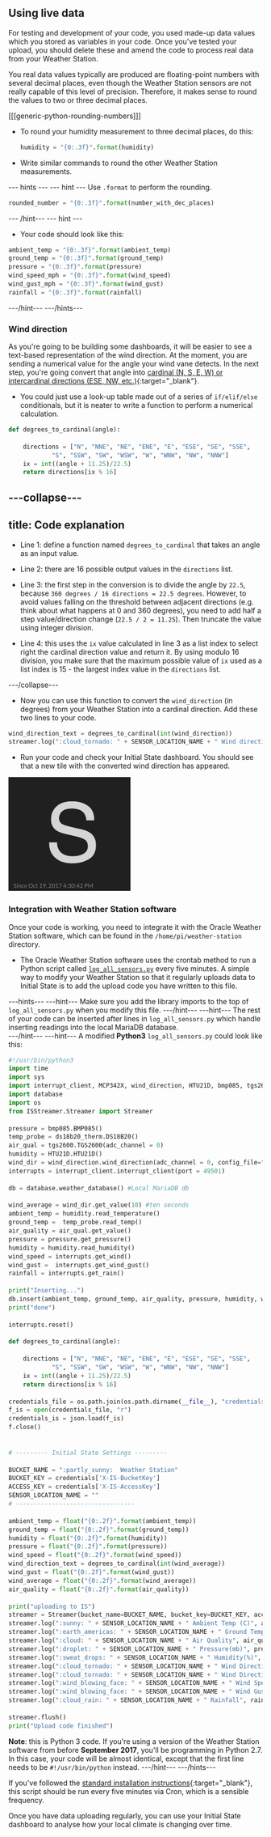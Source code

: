 ## Using live data

For testing and development of your code, you used made-up data values which you stored as variables in your code. Once you've tested your upload, you should delete these and amend the code to process real data from your Weather Station.

You real data values typically are produced are floating-point numbers with several decimal places, even though the Weather Station sensors are not really capable of this level of precision. Therefore, it makes sense to round the values to two or three decimal places.

[[[generic-python-rounding-numbers]]]

- To round your humidity measurement to three decimal places, do this:

    ```python
    humidity = "{0:.3f}".format(humidity)
    ```

- Write similar commands to round the other Weather Station measurements.


--- hints ---
--- hint ---
Use `.format` to perform the rounding.
```python
rounded_number = "{0:.3f}".format(number_with_dec_places)
```
--- /hint---
--- hint ---
- Your code should look like this:
```python
ambient_temp = "{0:.3f}".format(ambient_temp)
ground_temp = "{0:.3f}".format(ground_temp)
pressure = "{0:.3f}".format(pressure)
wind_speed_mph = "{0:.3f}".format(wind_speed)
wind_gust_mph = "{0:.3f}".format(wind_gust)
rainfall = "{0:.3f}".format(rainfall)
```
---/hint---
---/hints---

### Wind direction

As you're going to be building some dashboards, it will be easier to see a text-based representation of the wind direction. At the moment, you are sending a numerical value for the angle your wind vane detects. In the next step, you're going convert that angle into [cardinal (N, S, E, W) or intercardinal directions (ESE, NW, etc.)](http://snowfence.umn.edu/Components/winddirectionanddegreeswithouttable3.htm){:target="_blank"}.

- You could just use a look-up table made out of a series of `if/elif/else` conditionals, but it is neater to write a function to perform a numerical calculation.

```python
def degrees_to_cardinal(angle):

    directions = ["N", "NNE", "NE", "ENE", "E", "ESE", "SE", "SSE",
            "S", "SSW", "SW", "WSW", "W", "WNW", "NW", "NNW"]
    ix = int((angle + 11.25)/22.5)
    return directions[ix % 16]
```

---collapse---
---
title: Code explanation
---
- Line 1: define a function named `degrees_to_cardinal` that takes an angle as an input value.

- Line 2: there are 16 possible output values in the `directions` list.

- Line 3: the first step in the conversion is to divide the angle by `22.5`, because `360 degrees / 16 directions = 22.5 degrees`. However, to avoid values falling on the threshold between adjacent directions (e.g. think about what happens at 0 and 360 degrees), you need to add half a step value/direction change (`22.5 / 2 = 11.25`). Then truncate the value using integer division.

- Line 4: this uses the `ix` value calculated in line 3 as a list index to select right the cardinal direction value and return it. By using modulo 16 division, you make sure that the maximum possible value of `ix` used as a list index is 15 - the largest index value in the `directions` list.

---/collapse---

- Now you can use this function to convert the `wind_direction` (in degrees) from your Weather Station into a cardinal direction. Add these two lines to your code.

```python
wind_direction_text = degrees_to_cardinal(int(wind_direction))
streamer.log(":cloud_tornado: " + SENSOR_LOCATION_NAME + " Wind direction text", wind_direction_text)
```
- Run your code and check your Initial State dashboard. You should see that a new tile with the converted wind direction has appeared.

![](images/image30.png)

### Integration with Weather Station software

Once your code is working, you need to integrate it with the Oracle Weather Station software, which can be found in the `/home/pi/weather-station` directory.

- The Oracle Weather Station software uses the crontab method to run a Python script called [`log_all_sensors.py`](https://github.com/raspberrypi/weather-station/blob/master/log_all_sensors.py) every five minutes. A simple way to modify your Weather Station so that it regularly uploads data to Initial State is to add the upload code you have written to this file.

---hints---
---hint---
Make sure you add the library imports to the top of `log_all_sensors.py` when you modify this file.
---/hint---
---hint---
The rest of your code can be inserted after lines in `log_all_sensors.py` which handle inserting readings into the local MariaDB database.  
---/hint---
---hint---
A modified  **Python3** `log_all_sensors.py` could look like this:

```python
#!/usr/bin/python3
import time
import sys
import interrupt_client, MCP342X, wind_direction, HTU21D, bmp085, tgs2600, ds18b20_therm
import database
import os
from ISStreamer.Streamer import Streamer

pressure = bmp085.BMP085()
temp_probe = ds18b20_therm.DS18B20()
air_qual = tgs2600.TGS2600(adc_channel = 0)
humidity = HTU21D.HTU21D()
wind_dir = wind_direction.wind_direction(adc_channel = 0, config_file="wind_direction.json")
interrupts = interrupt_client.interrupt_client(port = 49501)

db = database.weather_database() #Local MariaDB db

wind_average = wind_dir.get_value(10) #ten seconds
ambient_temp = humidity.read_temperature()
ground_temp =  temp_probe.read_temp()
air_quality = air_qual.get_value()
pressure = pressure.get_pressure()
humidity = humidity.read_humidity()
wind_speed = interrupts.get_wind()
wind_gust =  interrupts.get_wind_gust()
rainfall = interrupts.get_rain()

print("Inserting...")
db.insert(ambient_temp, ground_temp, air_quality, pressure, humidity, wind_average, wind_speed, wind_gust, rainfall)
print("done")

interrupts.reset()

def degrees_to_cardinal(angle):

    directions = ["N", "NNE", "NE", "ENE", "E", "ESE", "SE", "SSE",
            "S", "SSW", "SW", "WSW", "W", "WNW", "NW", "NNW"]
    ix = int((angle + 11.25)/22.5)
    return directions[ix % 16]

credentials_file = os.path.join(os.path.dirname(__file__), "credentials.initialstate")
f_is = open(credentials_file, "r")
credentials_is = json.load(f_is)
f.close()


# --------- Initial State Settings ---------

BUCKET_NAME = ":partly_sunny:  Weather Station"
BUCKET_KEY = credentials['X-IS-BucketKey']
ACCESS_KEY = credentials['X-IS-AccessKey']
SENSOR_LOCATION_NAME = ""
# ---------------------------------

ambient_temp = float("{0:.2f}".format(ambient_temp))
ground_temp = float("{0:.2f}".format(ground_temp))
humidity = float("{0:.2f}".format(humidity))
pressure = float("{0:.2f}".format(pressure))
wind_speed = float("{0:.2f}".format(wind_speed))
wind_direction_text = degrees_to_cardinal(int(wind_average))
wind_gust = float("{0:.2f}".format(wind_gust))
wind_average = float("{0:.2f}".format(wind_average))
air_quality = float("{0:.2f}".format(air_quality))

print("uploading to IS")
streamer = Streamer(bucket_name=BUCKET_NAME, bucket_key=BUCKET_KEY, access_key=ACCESS_KEY)
streamer.log(":sunny: " + SENSOR_LOCATION_NAME + " Ambient Temp (C)", ambient_temp)
streamer.log(":earth_americas: " + SENSOR_LOCATION_NAME + " Ground Temp (C)", ground_temp)
streamer.log(":cloud: " + SENSOR_LOCATION_NAME + " Air Quality", air_quality)
streamer.log(":droplet: " + SENSOR_LOCATION_NAME + " Pressure(mb)", pressure)
streamer.log(":sweat_drops: " + SENSOR_LOCATION_NAME + " Humidity(%)", humidity)
streamer.log(":cloud_tornado: " + SENSOR_LOCATION_NAME + " Wind Direction", wind_average)
streamer.log(":cloud_tornado: " + SENSOR_LOCATION_NAME + " Wind Direction Text", wind_direction_text)
streamer.log(":wind_blowing_face: " + SENSOR_LOCATION_NAME + " Wind Speed", wind_speed)
streamer.log(":wind_blowing_face: " + SENSOR_LOCATION_NAME + " Wind Gust", wind_gust)
streamer.log(":cloud_rain: " + SENSOR_LOCATION_NAME + " Rainfall", rainfall)

streamer.flush()
print("Upload code finished")
```
**Note**: this is Python 3 code. If you're using a version of the Weather Station software from before **September 2017**, you'll be programming in Python 2.7. In this case, your code will be almost identical, except that the first line needs to be `#!/usr/bin/python` instead.
---/hint---
---/hints---

If you've followed the [standard installation instructions](https://www.raspberrypi.org/learning/weather-station-guide/){:target="_blank"}, this script should be run every five minutes via Cron, which is a sensible frequency.

Once you have data uploading regularly, you can use your Initial State dashboard to analyse how your local climate is changing over time.
